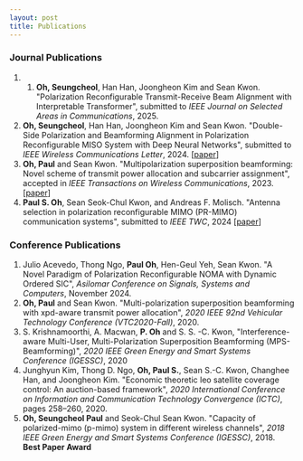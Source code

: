 ```yaml
---
layout: post
title: Publications
---
```


### Journal Publications
1. 1. **Oh, Seungcheol**, Han Han, Joongheon Kim and Sean Kwon. "Polarization Reconfigurable Transmit-Receive Beam Alignment with Interpretable Transformer", submitted to *IEEE Journal on Selected Areas in Communications*, 2025.
2. **Oh, Seungcheol**, Han Han, Joongheon Kim and Sean Kwon. "Double-Side Polarization and Beamforming Alignment in Polarization Reconfigurable MISO System with Deep Neural Networks", submitted to *IEEE Wireless Communications Letter*, 2024. [[paper](https://arxiv.org/abs/2409.20065)]
3. **Oh, Paul** and Sean Kwon. "Multipolarization superposition beamforming: Novel scheme of transmit power allocation and subcarrier assignment", accepted in *IEEE Transactions on Wireless Communications*, 2023. [[paper](https://arxiv.org/abs/2404.02757)]
4. **Paul S. Oh**, Sean Seok-Chul Kwon, and Andreas F. Molisch. "Antenna selection in polarization reconfigurable MIMO (PR-MIMO) communication systems", submitted to *IEEE TWC*, 2024 [[paper](https://arxiv.org/abs/2112.00931)]

### Conference Publications
1. Julio Acevedo, Thong Ngo, **Paul Oh**, Hen-Geul Yeh, Sean Kwon. "A Novel Paradigm of Polarization Reconfigurable NOMA with Dynamic Ordered SIC", *Asilomar Conference on Signals, Systems and Computers*, November 2024.
2. **Oh, Paul** and Sean Kwon. "Multi-polarization superposition beamforming with xpd-aware transmit power allocation", *2020 IEEE 92nd Vehicular Technology Conference (VTC2020-Fall)*, 2020.
3. S. Krishnamoorthi, A. Macwan, **P. Oh** and S. S. -C. Kwon, "Interference-aware Multi-User, Multi-Polarization Superposition Beamforming (MPS-Beamforming)", *2020 IEEE Green Energy and Smart Systems Conference (IGESSC)*, 2020
4. Junghyun Kim, Thong D. Ngo, **Oh, Paul S.**, Sean S.-C. Kwon, Changhee Han, and Joongheon Kim. "Economic theoretic leo satellite coverage control: An auction-based framework", *2020 International Conference on Information and Communication Technology Convergence (ICTC)*, pages 258–260, 2020.
5. **Oh, Seungcheol Paul** and Seok-Chul Sean Kwon. "Capacity of polarized-mimo (p-mimo) system in different wireless channels", *2018 IEEE Green Energy and Smart Systems Conference (IGESSC)*, 2018. **Best Paper Award**
